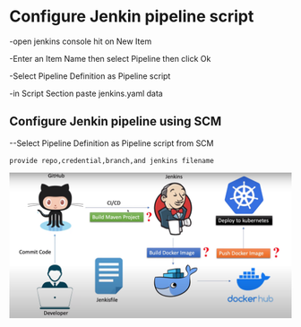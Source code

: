# Configure Jenkin pipeline script

-open jenkins console hit on New Item

-Enter an Item Name  then select Pipeline then click Ok

-Select Pipeline Definition as Pipeline script

-in Script Section paste jenkins.yaml data


## Configure Jenkin pipeline  using SCM

--Select Pipeline Definition as Pipeline script from SCM

    provide repo,credential,branch,and jenkins filename 

<img width="576" alt="11"  src="https://github.com/rtls-net/spring-boot-jenkins-docker-integration/blob/main/k8s.png"/>



